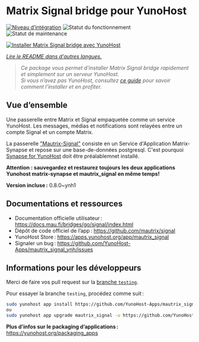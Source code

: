 <!--
Nota bene : ce README est automatiquement généré par <https://github.com/YunoHost/apps/tree/master/tools/readme_generator>
Il NE doit PAS être modifié à la main.
-->

# Matrix Signal bridge pour YunoHost

[![Niveau d’intégration](https://apps.yunohost.org/badge/integration/mautrix_signal)](https://ci-apps.yunohost.org/ci/apps/mautrix_signal/)
![Statut du fonctionnement](https://apps.yunohost.org/badge/state/mautrix_signal)
![Statut de maintenance](https://apps.yunohost.org/badge/maintained/mautrix_signal)

[![Installer Matrix Signal bridge avec YunoHost](https://install-app.yunohost.org/install-with-yunohost.svg)](https://install-app.yunohost.org/?app=mautrix_signal)

*[Lire le README dans d'autres langues.](./ALL_README.md)*

> *Ce package vous permet d’installer Matrix Signal bridge rapidement et simplement sur un serveur YunoHost.*  
> *Si vous n’avez pas YunoHost, consultez [ce guide](https://yunohost.org/install) pour savoir comment l’installer et en profiter.*

## Vue d’ensemble

Une passerelle entre Matrix et Signal empaquetée comme un service YunoHost. Les messages, médias et notifications sont relayées entre un compte Signal et un compte Matrix.

La passerelle ["Mautrix-Signal"](https://docs.mau.fi/bridges/python/signal/index.html) consiste en un Service d'Application Matrix-Synapse et repose sur une base-de-données postgresql. C'est pourquoi [Synapse for YunoHost](https://github.com/YunoHost-Apps/synapse_ynh) doit être préalablemnet installé.

**Attention : sauvegardez et restaurez toujours les deux applications Yunohost matrix-synapse et mautrix_signal en même temps!**


**Version incluse :** 0.8.0~ynh1
## Documentations et ressources

- Documentation officielle utilisateur : <https://docs.mau.fi/bridges/go/signal/index.html>
- Dépôt de code officiel de l’app : <https://github.com/mautrix/signal>
- YunoHost Store : <https://apps.yunohost.org/app/mautrix_signal>
- Signaler un bug : <https://github.com/YunoHost-Apps/mautrix_signal_ynh/issues>

## Informations pour les développeurs

Merci de faire vos pull request sur la [branche `testing`](https://github.com/YunoHost-Apps/mautrix_signal_ynh/tree/testing).

Pour essayer la branche `testing`, procédez comme suit :

```bash
sudo yunohost app install https://github.com/YunoHost-Apps/mautrix_signal_ynh/tree/testing --debug
ou
sudo yunohost app upgrade mautrix_signal -u https://github.com/YunoHost-Apps/mautrix_signal_ynh/tree/testing --debug
```

**Plus d’infos sur le packaging d’applications :** <https://yunohost.org/packaging_apps>
